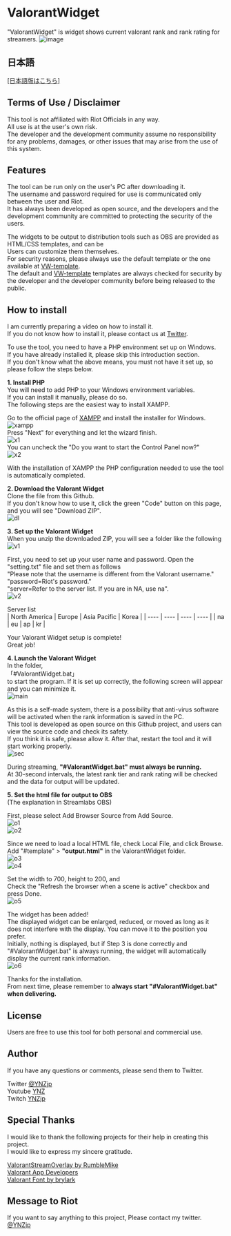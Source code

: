 ValorantWidget
====
"ValorantWidget" is widget shows current valorant rank and rank rating for streamers.
![image](https://user-images.githubusercontent.com/25396805/130334416-94e153ce-b180-4772-991f-09e3033582aa.PNG)  

## 日本語
[\[日本語版はこちら\]](README_JP.md)

## Terms of Use / Disclaimer
This tool is not affiliated with Riot Officials in any way.  
All use is at the user's own risk.  
The developer and the development community assume no responsibility for any problems, damages, or other issues that may arise from the use of this system.  

## Features
The tool can be run only on the user's PC after downloading it.  
The username and password required for use is communicated only between the user and Riot.  
It has always been developed as open source, and the developers and the development community are committed to protecting the security of the users.  

The widgets to be output to distribution tools such as OBS are provided as HTML/CSS templates, and can be  
Users can customize them themselves.  
For security reasons, please always use the default template or the one available at [VW-template](https://github.com/nolldayo/VW-template).  
The default and [VW-template](https://github.com/nolldayo/VW-template) templates are always checked for security by the developer and the developer community before being released to the public.  

## How to install
I am currently preparing a video on how to install it.  
If you do not know how to install it, please contact us at [Twitter](https://twitter.com/YNZjp).  

To use the tool, you need to have a PHP environment set up on Windows.  
If you have already installed it, please skip this introduction section.  
If you don't know what the above means, you must not have it set up, so please follow the steps below.  

**1. Install PHP**  
You will need to add PHP to your Windows environment variables.  
If you can install it manually, please do so.  
The following steps are the easiest way to install XAMPP.  

Go to the official page of [XAMPP](https://www.apachefriends.org/jp/index.html) and install the installer for Windows.  
![xampp](https://user-images.githubusercontent.com/25396805/130334532-b034c8c5-daa2-4491-aa5a-b2dd8c4f13ec.PNG)  
Press "Next" for everything and let the wizard finish.  
![x1](https://user-images.githubusercontent.com/25396805/130334628-9fb6d6cd-0f4e-4306-8fe1-9b0344addfff.PNG)  
You can uncheck the "Do you want to start the Control Panel now?"  
![x2](https://user-images.githubusercontent.com/25396805/130334643-c4626eff-19ad-490f-8314-c53785861bed.jpg)  

With the installation of XAMPP the PHP configuration needed to use the tool is automatically completed.  

**2. Download the Valorant Widget**  
Clone the file from this Github.  
If you don't know how to use it, click the green "Code" button on this page, and you will see "Download ZIP".  
![dl](https://user-images.githubusercontent.com/25396805/130334720-2bf1e35b-ad70-4e83-821a-acfd0d65c2f6.PNG)  

**3. Set up the Valorant Widget**  
When you unzip the downloaded ZIP, you will see a folder like the following  
![v1](https://user-images.githubusercontent.com/25396805/130334759-6bbce760-9d8e-45a0-b4af-c9bb0bb01864.PNG)  

First, you need to set up your user name and password. Open the "setting.txt" file and set them as follows  
"Please note that the username is different from the Valorant username."  
"password=Riot's password."  
"server=Refer to the server list. If you are in NA, use na".  
![v2](https://user-images.githubusercontent.com/25396805/130334797-d63702b1-b695-4eff-a50a-8dd3db99a688.PNG)  

Server list  
|  North America  |  Europe  |  Asia Pacific  |  Korea  |
| ---- | ---- | ---- | ---- |
|  na  |  eu  |  ap  |  kr  |

Your Valorant Widget setup is complete!  
Great job!  

**4. Launch the Valorant Widget**  
In the folder,  
「#ValorantWidget.bat」  
to start the program. If it is set up correctly, the following screen will appear and you can minimize it.  
![main](https://user-images.githubusercontent.com/25396805/130334923-228fbe94-3884-4b97-8613-4ec1f0978db7.PNG)  

As this is a self-made system, there is a possibility that anti-virus software will be activated when the rank information is saved in the PC.  
This tool is developed as open source on this Github project, and users can view the source code and check its safety.  
If you think it is safe, please allow it. After that, restart the tool and it will start working properly.  
![sec](https://user-images.githubusercontent.com/25396805/130334967-73e75a5b-9a14-45c5-8318-80d3daa47e6c.PNG)  

During streaming, **"#ValorantWidget.bat" must always be running.**  
At 30-second intervals, the latest rank tier and rank rating will be checked and the data for output will be updated.  

**5. Set the html file for output to OBS**  
(The explanation in Streamlabs OBS)  

First, please select Add Browser Source from Add Source.  
![o1](https://user-images.githubusercontent.com/25396805/130335170-a2c344c7-4628-47c9-8cd4-4da47f43eccc.PNG)  
![o2](https://user-images.githubusercontent.com/25396805/130335177-33fe55d4-6492-4050-aaf7-ce5cd273ded7.PNG)  

Since we need to load a local HTML file, check Local File, and click Browse.  
Add "#template" > **"output.html"** in the ValorantWidget folder.  
![o3](https://user-images.githubusercontent.com/25396805/130335180-8afcc20b-1585-456a-b995-02e68f3fe2d4.PNG)  
![o4](https://user-images.githubusercontent.com/25396805/130335220-812b8b8f-186e-47c7-b111-28c6c1a2616f.PNG)  

Set the width to 700, height to 200, and  
Check the "Refresh the browser when a scene is active" checkbox and press Done.  
![o5](https://user-images.githubusercontent.com/25396805/130335224-75ebda04-2a38-4579-a06f-5108975c008d.PNG)  

The widget has been added!  
The displayed widget can be enlarged, reduced, or moved as long as it does not interfere with the display. You can move it to the position you prefer.  
Initially, nothing is displayed, but if Step 3 is done correctly and "#ValorantWidget.bat" is always running, the widget will automatically display the current rank information.  
![o6](https://user-images.githubusercontent.com/25396805/130335265-2f3382f3-8ae2-4345-8f00-24a2838b8cbb.PNG)  


Thanks for the installation.  
From next time, please remember to **always start "#ValorantWidget.bat" when delivering.**  

## License
Users are free to use this tool for both personal and commercial use.  

## Author
If you have any questions or comments, please send them to Twitter.  

Twitter [@YNZjp](https://twitter.com/YNZjp)  
Youtube [YNZ](https://www.youtube.com/channel/UCn9l51qQWN6ZZHF-7AK01Gw)  
Twitch [YNZjp](https://www.twitch.tv/ynzjp)  

## Special Thanks
I would like to thank the following projects for their help in creating this project.  
I would like to express my sincere gratitude.  

[ValorantStreamOverlay by RumbleMike](https://github.com/RumbleMike/ValorantStreamOverlay)  
[Valorant App Developers](https://discord.gg/a9yzrw3KAm)  
[Valorant Font by brylark](https://www.reddit.com/r/VALORANT/comments/g0747t/valorant_font/)  

## Message to Riot
If you want to say anything to this project, Please contact my twitter.  
[@YNZjp](https://twitter.com/YNZjp)

